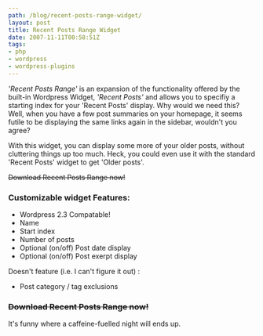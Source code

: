 ```yaml
---
path: /blog/recent-posts-range-widget/
layout: post
title: Recent Posts Range Widget
date: 2007-11-11T00:58:51Z
tags:
- php
- wordpress
- wordpress-plugins
---
```


_'Recent Posts Range'_ is an expansion of the functionality offered by the built-in Wordpress Widget, _'Recent Posts'_ and allows you to specifiy a starting index for your 'Recent Posts' display. Why would we need this? Well, when you have a few post summaries on your homepage, it seems futile to be displaying the same links again in the sidebar, wouldn't you agree?

With this widget, you can display some more of your older posts, without cluttering things up too much. Heck, you could even use it with the standard 'Recent Posts' widget to get 'Older posts'.

~~Download Recent Posts Range now!~~

### Customizable widget Features:

*   Wordpress 2.3 Compatable!
*   Name
*   Start index
*   Number of posts
*   Optional (on/off) Post date display
*   Optional (on/off) Post exerpt display

Doesn't feature (i.e. I can't figure it out) :

*   Post category / tag exclusions

### ~~Download Recent Posts Range now!~~

It's funny where a caffeine-fuelled night will ends up.